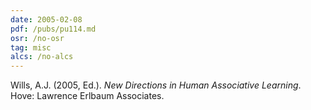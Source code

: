 ```yaml
---
date: 2005-02-08
pdf: /pubs/pu114.md
osr: /no-osr
tag: misc
alcs: /no-alcs
---
```


Wills, A.J. (2005, Ed.). _New Directions in Human Associative Learning_. Hove: Lawrence Erlbaum Associates. 


